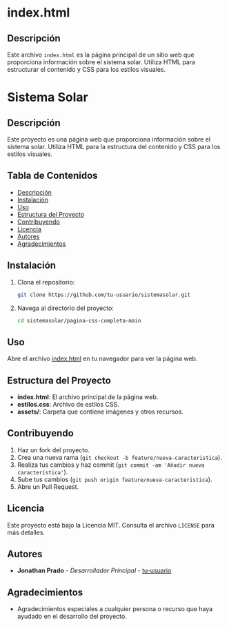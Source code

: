 # index.html

## Descripción

Este archivo `index.html` es la página principal de un sitio web que proporciona información sobre el sistema solar. Utiliza HTML para estructurar el contenido y CSS para los estilos visuales.

# Sistema Solar

## Descripción

Este proyecto es una página web que proporciona información sobre el sistema solar. Utiliza HTML para la estructura del contenido y CSS para los estilos visuales.

## Tabla de Contenidos
- [Descripción](#descripción)
- [Instalación](#instalación)
- [Uso](#uso)
- [Estructura del Proyecto](#estructura-del-proyecto)
- [Contribuyendo](#contribuyendo)
- [Licencia](#licencia)
- [Autores](#autores)
- [Agradecimientos](#agradecimientos)

## Instalación

1. Clona el repositorio:
    ```sh
    git clone https://github.com/tu-usuario/sistemasolar.git
    ```
2. Navega al directorio del proyecto:
    ```sh
    cd sistemasolar/pagina-css-completa-main
    ```

## Uso

Abre el archivo [index.html](http://_vscodecontentref_/0) en tu navegador para ver la página web.

## Estructura del Proyecto

- **index.html**: El archivo principal de la página web.
- **estilos.css**: Archivo de estilos CSS.
- **assets/**: Carpeta que contiene imágenes y otros recursos.

## Contribuyendo

1. Haz un fork del proyecto.
2. Crea una nueva rama (`git checkout -b feature/nueva-caracteristica`).
3. Realiza tus cambios y haz commit (`git commit -am 'Añadir nueva característica'`).
4. Sube tus cambios (`git push origin feature/nueva-caracteristica`).
5. Abre un Pull Request.

## Licencia

Este proyecto está bajo la Licencia MIT. Consulta el archivo `LICENSE` para más detalles.

## Autores

- **Jonathan Prado** - *Desarrollador Principal* - [tu-usuario](https://github.com/tu-usuario)

## Agradecimientos

- Agradecimientos especiales a cualquier persona o recurso que haya ayudado en el desarrollo del proyecto.
